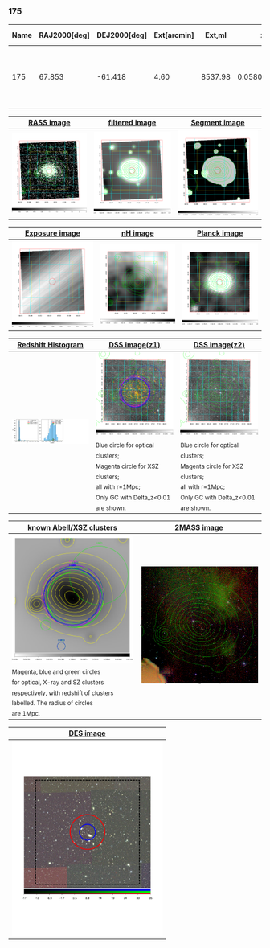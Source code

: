 <div STYLE="page-break-after: always;"></div>

### 175

|Name|RAJ2000[deg]|DEJ2000[deg] |Ext[arcmin]| Ext,ml | z | z_src| C|GC(XSZ,Delta_z<0.01)| GC(OPT,Delta_z<0.01)|GC| R_sig[arcmin] | R500[arcmin] | R500[Mpc]| CRsig[c/s] | CR500[c/s] |L500[1E44 erg/s]|F500[1E-12 erg/s/cm^2]| M500[1E14 Msun]|Tx[keV]|Cnt_sig|Beta|Rc[arcmin]|Comment|Alias|
|---|---|---|---|---|---|------|---|--------|---------|----------|---|---|---|---|---|---|---|---|---|---|---|---|---|---|
|175| 67.853| -61.418| 4.60| 8537.98| 0.0580(0.005)| z1, z_xsz| B| B15, MCXC, PSZ2, Tar, XB| A, N, W| A, B15, MCXC, N, PSZ2, Tar, W, XB| 26.181| 18.251| 1.230| 2.729(0.055)| 2.599(0.053)| 4.083(0.034)| 50.740(0.416)| 5.59(0.02)| 6.31(0.02)| 4208.2| 0.995(-0.008+0.004)| 8.987(-0.089+0.070)| -| k508|

|[RASS image](../image/175/175_img.pdf)|[filtered image](../image/175/175_fil.pdf)|[Segment image](../image/175/175_seg.pdf)|
|-------------------|--------------------|-------------------|
| <img src="../image/175/175_img.png" width="300">  | <img src="../image/175/175_fil.png" width="300">   | <img src="../image/175/175_seg.png" width="300">  |

|[Exposure image](../image/175/175_mex.pdf)| [nH image](../image/175/175_nh.pdf)| [Planck image](../image/175/175_p.pdf)|
|-------------------|--------------------|-------------------|
|<img src="../image/175/175_mex.png" width="300">   | <img src="../image/175/175_nh.png" width="300">    | <img src="../image/175/175_p.png" width="300"> |

|[Redshift Histogram](../image/175/175_zg.pdf) | [DSS image(z1)](../image/175/175_dss_z1.pdf)      |  [DSS image(z2)](../image/175/175_dss_z2.pdf)    |
|-------------------|--------------------|-------------------|
|<img src="../image/175/175_zg.png" width="300"> |<img src="../image/175/175_dss_z1.png" width="300"> <sub><br>Blue circle for optical clusters; <br>Magenta circle for XSZ clusters; <br>all with r=1Mpc; <br>Only GC with Delta_z<0.01 are shown. </sub>| <img src="../image/175/175_dss_z2.png" width="300"><sub><br>Blue circle for optical clusters; <br>Magenta circle for XSZ clusters; <br>all with r=1Mpc; <br>Only GC with Delta_z<0.01 are shown. </sub> |

|[known Abell/XSZ clusters](../image/175/175_gc.pdf) | [2MASS image](../image/175/175_2mass.pdf)      |
|-------------------|-------------------|
|<img src=../image/175/175_gc.png width="300"> <br><sub>Magenta, blue and green circles <br>for optical, X-ray and SZ clusters <br>respectively, with redshift of clusters <br>labelled. The radius of circles <br>are 1Mpc.</sub>|<img src="../image/175/175_2mass.png" width="300">  |

|[DES image](../image/175/175_des.pdf)   |
|-------------------|
| <img src="../image/175/175_des.pdf" width="300">  |
